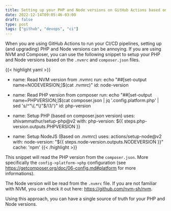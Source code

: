 ```yaml
---
title: Setting up your PHP and Node versions on GitHub Actions based on NVM and Composer
date: 2022-12-14T09:05:46-03:00
draft: false
type: post
tags: ["github", "devops", "ci"]
---
```


When you are using GitHub Actions to run your CI/CD pipelines, setting up (and upgrading) PHP and Node versions can be annoying. If you are using NVM and Composer, you can use the following snippet to setup your PHP and Node versions based on the `.nvmrc` and `composer.json` files.

{{< highlight yaml >}}
- name: Read NVM version from .nvmrc
  run: echo "##[set-output name=NODEVERSION;]$(cat .nvmrc)"
  id: node-version

- name: Read PHP version from composer
  run: echo "##[set-output name=PHPVERSION;]$(cat composer.json | jq '.config.platform.php' | sed 's/^"\(.*\)"$/\1/')"
  id: php-version

- name: Setup PHP (based on composer.json version)
  uses: shivammathur/setup-php@v2
  with:
    php-version: ${{ steps.php-version.outputs.PHPVERSION }}

- name: Setup NodeJS (Based on .nvmrc)
  uses: actions/setup-node@v2
  with:
    node-version: "${{ steps.node-version.outputs.NODEVERSION }}"
  cache: 'npm'
{{< /highlight >}}

This snippet will read the PHP version from the `composer.json`. More specifically the `config->platform->php` configuration (see https://getcomposer.org/doc/06-config.md#platform for more informations).

The Node version will be read from the `.nvmrc` file. If you are not familiar with NVM, you can check it out here: https://github.com/nvm-sh/nvm.

Using this approach, you can have a single source of truth for your PHP and Node versions.